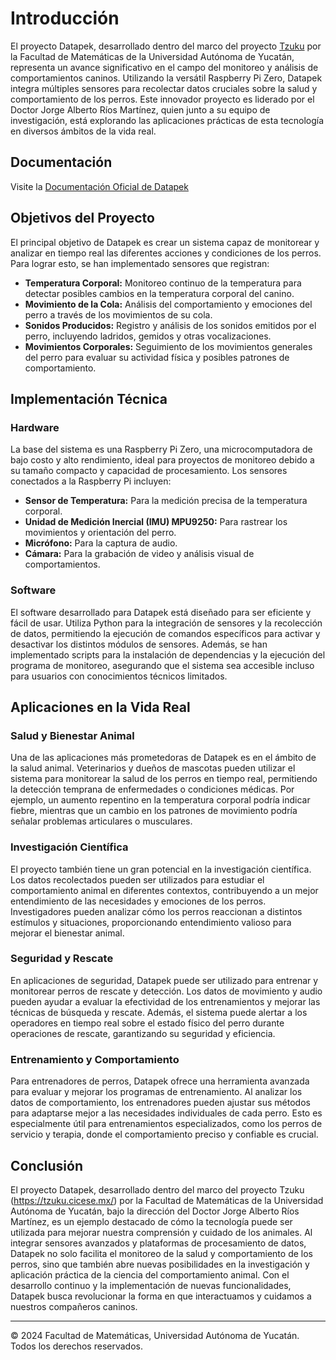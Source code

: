 # Introducción

El proyecto Datapek, desarrollado dentro del marco del proyecto <a href="https://tzuku.cicese.mx/" target="_blank">Tzuku</a> por la Facultad de Matemáticas de la Universidad Autónoma de Yucatán, representa un avance significativo en el campo del monitoreo y análisis de comportamientos caninos. Utilizando la versátil Raspberry Pi Zero, Datapek integra múltiples sensores para recolectar datos cruciales sobre la salud y comportamiento de los perros. Este innovador proyecto es liderado por el Doctor Jorge Alberto Ríos Martínez, quien junto a su equipo de investigación, está explorando las aplicaciones prácticas de esta tecnología en diversos ámbitos de la vida real.

## Documentación
Visite la 
<a href="https://jorge-riosmartinez.github.io/datapek_docs/" target="_blank">Documentación Oficial de Datapek</a>


## Objetivos del Proyecto

El principal objetivo de Datapek es crear un sistema capaz de monitorear y analizar en tiempo real las diferentes acciones y condiciones de los perros. Para lograr esto, se han implementado sensores que registran:

- **Temperatura Corporal:** Monitoreo continuo de la temperatura para detectar posibles cambios en la temperatura corporal del canino.
- **Movimiento de la Cola:** Análisis del comportamiento y emociones del perro a través de los movimientos de su cola.
- **Sonidos Producidos:** Registro y análisis de los sonidos emitidos por el perro, incluyendo ladridos, gemidos y otras vocalizaciones.
- **Movimientos Corporales:** Seguimiento de los movimientos generales del perro para evaluar su actividad física y posibles patrones de comportamiento.

## Implementación Técnica

### Hardware

La base del sistema es una Raspberry Pi Zero, una microcomputadora de bajo costo y alto rendimiento, ideal para proyectos de monitoreo debido a su tamaño compacto y capacidad de procesamiento. Los sensores conectados a la Raspberry Pi incluyen:

- **Sensor de Temperatura:** Para la medición precisa de la temperatura corporal.
- **Unidad de Medición Inercial (IMU) MPU9250:** Para rastrear los movimientos y orientación del perro.
- **Micrófono:** Para la captura de audio.
- **Cámara:** Para la grabación de video y análisis visual de comportamientos.

### Software

El software desarrollado para Datapek está diseñado para ser eficiente y fácil de usar. Utiliza Python para la integración de sensores y la recolección de datos, permitiendo la ejecución de comandos específicos para activar y desactivar los distintos módulos de sensores. Además, se han implementado scripts para la instalación de dependencias y la ejecución del programa de monitoreo, asegurando que el sistema sea accesible incluso para usuarios con conocimientos técnicos limitados.

## Aplicaciones en la Vida Real

### Salud y Bienestar Animal

Una de las aplicaciones más prometedoras de Datapek es en el ámbito de la salud animal. Veterinarios y dueños de mascotas pueden utilizar el sistema para monitorear la salud de los perros en tiempo real, permitiendo la detección temprana de enfermedades o condiciones médicas. Por ejemplo, un aumento repentino en la temperatura corporal podría indicar fiebre, mientras que un cambio en los patrones de movimiento podría señalar problemas articulares o musculares.

### Investigación Científica

El proyecto también tiene un gran potencial en la investigación científica. Los datos recolectados pueden ser utilizados para estudiar el comportamiento animal en diferentes contextos, contribuyendo a un mejor entendimiento de las necesidades y emociones de los perros. Investigadores pueden analizar cómo los perros reaccionan a distintos estímulos y situaciones, proporcionando entendimiento valioso para mejorar el bienestar animal.

### Seguridad y Rescate

En aplicaciones de seguridad, Datapek puede ser utilizado para entrenar y monitorear perros de rescate y detección. Los datos de movimiento y audio pueden ayudar a evaluar la efectividad de los entrenamientos y mejorar las técnicas de búsqueda y rescate. Además, el sistema puede alertar a los operadores en tiempo real sobre el estado físico del perro durante operaciones de rescate, garantizando su seguridad y eficiencia.

### Entrenamiento y Comportamiento

Para entrenadores de perros, Datapek ofrece una herramienta avanzada para evaluar y mejorar los programas de entrenamiento. Al analizar los datos de comportamiento, los entrenadores pueden ajustar sus métodos para adaptarse mejor a las necesidades individuales de cada perro. Esto es especialmente útil para entrenamientos especializados, como los perros de servicio y terapia, donde el comportamiento preciso y confiable es crucial.

## Conclusión

El proyecto Datapek, desarrollado dentro del marco del proyecto Tzuku (https://tzuku.cicese.mx/) por la Facultad de Matemáticas de la Universidad Autónoma de Yucatán, bajo la dirección del Doctor Jorge Alberto Ríos Martínez, es un ejemplo destacado de cómo la tecnología puede ser utilizada para mejorar nuestra comprensión y cuidado de los animales. Al integrar sensores avanzados y plataformas de procesamiento de datos, Datapek no solo facilita el monitoreo de la salud y comportamiento de los perros, sino que también abre nuevas posibilidades en la investigación y aplicación práctica de la ciencia del comportamiento animal. Con el desarrollo continuo y la implementación de nuevas funcionalidades, Datapek busca revolucionar la forma en que interactuamos y cuidamos a nuestros compañeros caninos.

---

© 2024 Facultad de Matemáticas, Universidad Autónoma de Yucatán. Todos los derechos reservados.